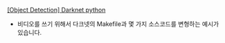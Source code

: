 



[[Object Detection] Darknet python](https://eehoeskrap.tistory.com/355)

* 비디오를 쓰기 위해서 다크넷의 Makefile과 몇 가지 소스코드를 변형하는 예시가 있습니다.